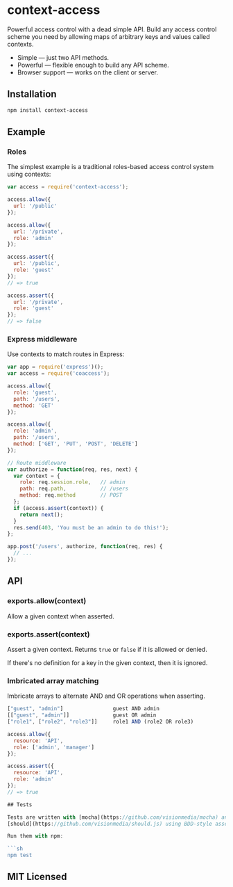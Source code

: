# context-access

Powerful access control with a dead simple API. Build any access control scheme
you need by allowing maps of arbitrary keys and values called contexts.

* Simple — just two API methods.
* Powerful — flexible enough to build any API scheme.
* Browser support — works on the client or server.

## Installation

```sh
npm install context-access
```

## Example

### Roles

The simplest example is a traditional roles-based access control system using
contexts:

```javascript
var access = require('context-access');

access.allow({
  url: '/public'
});

access.allow({
  url: '/private',
  role: 'admin'
});

access.assert({
  url: '/public',
  role: 'guest'
});
// => true

access.assert({
  url: '/private',
  role: 'guest'
});
// => false
```

### Express middleware

Use contexts to match routes in Express:

```javascript
var app = require('express')();
var access = require('coaccess');

access.allow({
  role: 'guest',
  path: '/users',
  method: 'GET'
});

access.allow({
  role: 'admin',
  path: '/users',
  method: ['GET', 'PUT', 'POST', 'DELETE']
});

// Route middleware
var authorize = function(req, res, next) {
  var context = {
    role: req.session.role,   // admin
    path: req.path,           // /users
    method: req.method        // POST
  };
  if (access.assert(context)) {
    return next();
  }
  res.send(403, 'You must be an admin to do this!');
};

app.post('/users', authorize, function(req, res) {
  // ...
});
```

## API

### exports.allow(context)

Allow a given context when asserted.

### exports.assert(context)

Assert a given context. Returns `true` or `false` if it is allowed or denied.

If there's no definition for a key in the given context, then it is ignored.

### Imbricated array matching

Imbricate arrays to alternate AND and OR operations when asserting.

```javascript
["guest", "admin"]                guest AND admin
[["guest", "admin"]]              guest OR admin
["role1", ["role2", "role3"]]     role1 AND (role2 OR role3)

access.allow({
  resource: 'API',
  role: ['admin', 'manager']
});

access.assert({
  resource: 'API',
  role: 'admin'
});
// => true

## Tests

Tests are written with [mocha](https://github.com/visionmedia/mocha) and
[should](https://github.com/visionmedia/should.js) using BDD-style assertions.

Run them with npm:

```sh
npm test
```

## MIT Licensed
